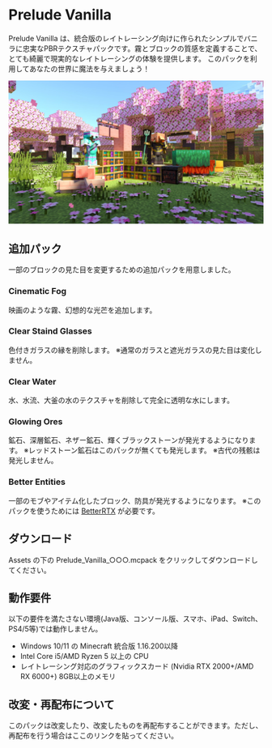 # Prelude Vanilla
Prelude Vanilla は、統合版のレイトレーシング向けに作られたシンプルでバニラに忠実なPBRテクスチャパックです。霧とブロックの質感を定義することで、とても綺麗で現実的なレイトレーシングの体験を提供します。
このパックを利用してあなたの世界に魔法を与えましょう！

![screenshot image](/screenshot.webp) 

## 追加パック
一部のブロックの見た目を変更するための追加パックを用意しました。
### Cinematic Fog
映画のような霧、幻想的な光芒を追加します。
### Clear Staind Glasses
色付きガラスの縁を削除します。
※通常のガラスと遮光ガラスの見た目は変化しません。
### Clear Water
水、水流、大釜の水のテクスチャを削除して完全に透明な水にします。
### Glowing Ores
鉱石、深層鉱石、ネザー鉱石、輝くブラックストーンが発光するようになります。
※レッドストーン鉱石はこのパックが無くても発光します。
※古代の残骸は発光しません。
### Better Entities
一部のモブやアイテム化したブロック、防具が発光するようになります。
※このパックを使うためには [BetterRTX](https://github.com/BetterRTX) が必要です。

## ダウンロード
Assets の下の Prelude_Vanilla_○○○.mcpack をクリックしてダウンロードしてください。

## 動作要件
以下の要件を満たさない環境(Java版、コンソール版、スマホ、iPad、Switch、PS4/5等)では動作しません。
  - Windows 10/11 の Minecraft 統合版 1.16.200以降
  - Intel Core i5/AMD Ryzen 5 以上の CPU
  - レイトレーシング対応のグラフィックスカード (Nvidia RTX 2000+/AMD RX 6000+)
8GB以上のメモリ

## 改変・再配布について
このパックは改変したり、改変したものを再配布することができます。ただし、再配布を行う場合はここのリンクを貼ってください。
